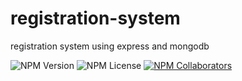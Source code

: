 # registration-system
registration system using express and mongodb
<p dir=auto>
<img alt="NPM Version" src="https://img.shields.io/npm/v/registration-system">
<img alt="NPM License" src="https://img.shields.io/npm/l/registration-system">
<a href="https://www.npmjs.com/package/registration-system?activeTab=readme"><img alt="NPM Collaborators" src="https://img.shields.io/npm/collaborators/registration-system"></a>

</p>
